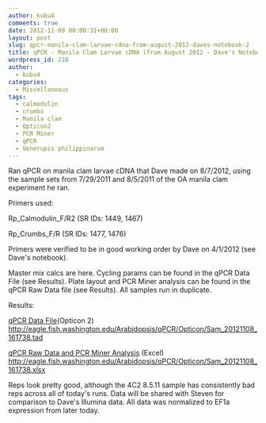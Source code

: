 ```yaml
---
author: kubu4
comments: true
date: 2012-11-09 00:00:31+00:00
layout: post
slug: qpcr-manila-clam-larvae-cdna-from-august-2012-daves-notebook-2
title: qPCR - Manila Clam Larvae cDNA (from August 2012 - Dave's Notebook)
wordpress_id: 210
author:
  - kubu4
categories:
  - Miscellaneous
tags:
  - calmodulin
  - crumbs
  - Manila clam
  - Opticon2
  - PCR Miner
  - qPCR
  - Venerupis philippinarum
---
```


Ran qPCR on manila clam larvae cDNA that Dave made on 8/7/2012, using the sample sets from 7/29/2011 and 8/5/2011 of the OA manila clam experiment he ran.

Primers used:

Rp_Calmodulin_F/R2 (SR IDs: 1449, 1467)

Rp_Crumbs_F/R (SR IDs: 1477, 1476)

Primers were verified to be in good working order by Dave on 4/1/2012 (see Dave's notebook).

Master mix calcs are here. Cycling params can be found in the qPCR Data File (see Results). Plate layout and PCR Miner analysis can be found in the qPCR Raw Data file (see Results). All samples run in duplicate.

Results:

[qPCR Data File](https://eagle.fish.washington.edu/Arabidopsis/qPCR/Opticon/Sam_20121108_161738.tad)(Opticon 2) http://eagle.fish.washington.edu/Arabidopsis/qPCR/Opticon/Sam_20121108_161738.tad

[qPCR Raw Data and PCR Miner Analysis](https://eagle.fish.washington.edu/Arabidopsis/qPCR/Opticon/Sam_20121108_161738.xlsx) (Excel) http://eagle.fish.washington.edu/Arabidopsis/qPCR/Opticon/Sam_20121108_161738.xlsx

Reps look pretty good, although the 4C2 8.5.11 sample has consistently bad reps across all of today's runs. Data will be shared with Steven for comparison to Dave's Illumina data. All data was normalized to EF1a expression from later today.
